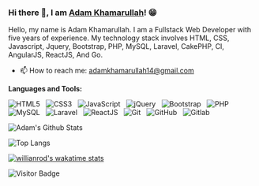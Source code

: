 ### Hi there 👋, I am [Adam Khamarullah](https://github.com/adam14)! 😁
<!--
**rusty-sj/rusty-sj** is a ✨ _special_ ✨ repository because its `README.md` (this file) appears on your GitHub profile.
Here are some ideas to get you started:

- 🔭 I’m currently working on ...
- 🌱 I’m currently learning ...
- 👯 I’m looking to collaborate on ...
- 🤔 I’m looking for help with ...
- 💬 Ask me about ...
- 📫 How to reach me: ...
- 😄 Pronouns: ...
- ⚡ Fun fact: ...
- 🤔 I’m looking for help with Statistics
- 👯 I’m looking to collaborate on ...
-->

Hello, my name is Adam Khamarullah. I am a Fullstack Web Developer with five years of experience. My technology stack involves HTML, CSS, Javascript, Jquery, Bootstrap, PHP, MySQL, Laravel, CakePHP, CI, AngularJS, ReactJS, And Go.

- 📫 How to reach me: adamkhamarullah14@gmail.com
<!-- - 📝 [Resume](https://coziboy.github.io/) -->

**Languages and Tools:** 

![HTML5](https://img.shields.io/badge/-HTML5-black?logo=html5&style=social)&nbsp;&nbsp;
![CSS3](https://img.shields.io/badge/-CSS3-black?logo=css3&style=social)&nbsp;&nbsp;
![JavaScript](https://img.shields.io/badge/-JavaScript-black?logo=javascript&style=social)&nbsp;&nbsp;
![jQuery](https://img.shields.io/badge/-jQuery-black?logo=jquery&style=social)&nbsp;&nbsp;
![Bootstrap](https://img.shields.io/badge/-Bootstrap-black?logo=bootstrap&style=social)&nbsp;&nbsp;
![PHP](https://img.shields.io/badge/-PHP-black?logo=php&style=social)&nbsp;&nbsp;
![MySQL](https://img.shields.io/badge/-MySQL-black?logo=mysql&style=social)&nbsp;&nbsp;
![Laravel](https://img.shields.io/badge/-Laravel-black?logo=laravel&style=social)&nbsp;&nbsp;
![ReactJS](https://img.shields.io/badge/-ReactJS-black?logo=react&style=social)&nbsp;&nbsp;
![Git](https://img.shields.io/badge/-Git-black?logo=git&style=social)&nbsp;&nbsp;
![GitHub](https://img.shields.io/badge/-GitHub-black?logo=github&style=social)&nbsp;&nbsp;
![Gitlab](https://img.shields.io/badge/-Gitlab-black?logo=gitlab&style=social)&nbsp;&nbsp;

![Adam's Github Stats](https://github-readme-stats.vercel.app/api?username=adam14&count_private=true&show_icons=true&include_all_commits=true)

![Top Langs](https://github-readme-stats.vercel.app/api/top-langs/?username=adam14&layout=compact)

[![willianrod's wakatime stats](https://github-readme-stats.vercel.app/api/wakatime?username=adam14)](https://github.com/anuraghazra/github-readme-stats)

![Visitor Badge](https://visitor-badge.laobi.icu/badge?page_id=adam14)

